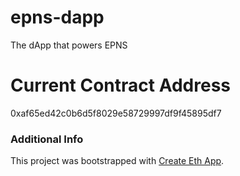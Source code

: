 # epns-dapp
The dApp that powers EPNS

# Current Contract Address
0xaf65ed42c0b6d5f8029e58729997df9f45895df7

### Additional Info
This project was bootstrapped with [Create Eth App](https://github.com/paulrberg/create-eth-app).
